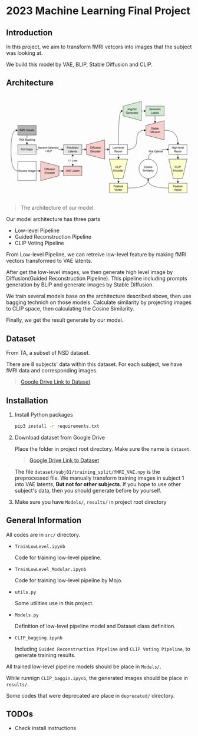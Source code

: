 # 2023 Machine Learning Final Project

## Introduction

In this project, we aim to transform fMRI vetcors into images that the subject was looking at.

We build this model by VAE, BLIP, Stable Diffusion and CLIP.

## Architecture

![](./docs/model_structure.png)

> The architecture of our model.


Our model architecture has three parts
- Low-level Pipeline
- Guided Reconstruction Pipeline
- CLIP Voting Pipeline

From Low-level Pipeline, we can retreive low-level feature by making fMRI vectors transformed to VAE latents.

After get the low-level images, we then generate high level image by Diffusion(Guided Reconstruction Pipeline). This pipeline including prompts generation by BLIP and generate images by Stable Diffusion.

We train several models base on the architecture described above, then use bagging technich on those models. Calculate similarity by projecting images to CLIP space, then calculating the Cosine Similarity.

Finally, we get the result generate by our model.

## Dataset

From TA, a subset of NSD dataset.

There are 8 subjects' data within this dataset. For each subject, we have fMRI data and corresponding images.

> [Google Drive Link to Dataset](https://drive.google.com/drive/folders/1KQXGIKlS9nu6mLwd13HmKYFv3GsAxXLK?usp=sharing)

## Installation

1. Install Python packages
    ```bash
    pip3 install -r requirements.txt
    ```
2. Download dataset from Google Drive
    
    Place the folder in project root directory. Make sure the name is `dataset`.
    > [Google Drive Link to Dataset](https://drive.google.com/drive/folders/1KQXGIKlS9nu6mLwd13HmKYFv3GsAxXLK?usp=sharing)

    The file `dataset/subj01/training_split/fMRI_VAE.npy` is the preprocessed file. We manually transform training images in subject 1 into VAE latents, **But not for other subjects**.
    If you hope to use other subject's data, then you should generate before by yourself.
3. Make sure you have `Models/`, `results/` in project root directory

## General Information

All codes are in `src/` directory.
- `TrainLowLevel.ipynb`
  
    Code for training low-level pipeline.
- `TrainLowLevel_Modular.ipynb`
  
    Code for training low-level pipeline by Mojo.
- `utils.py`
  
    Some utilities use in this project.
- `Models.py`

    Definition of low-level pipeline model and Dataset class definition.
- `CLIP_bagging.ipynb`

    Including `Guided Reconstruction Pipeline` and `CLIP Voting Pipeline`, to generate training results.

All trained low-level pipeline models should be place in `Models/`.

While runnign `CLIP_baggin.ipynb`, the generated images should be place in `results/`.

Some codes that were deprecated are place in `deprecated/` directory.

## TODOs

- Check install instructions